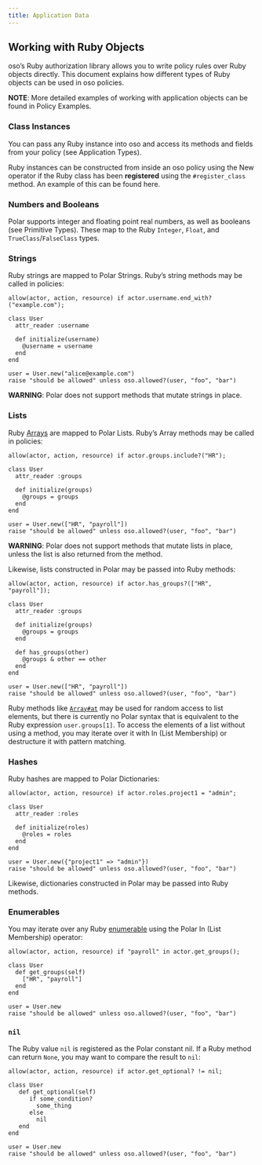 ```yaml
---
title: Application Data
---
```


## Working with Ruby Objects

oso’s Ruby authorization library allows you to write policy rules over Ruby objects directly.
This document explains how different types of Ruby objects can be used in oso policies.

**NOTE**: More detailed examples of working with application objects can be found in Policy Examples.

### Class Instances

You can pass any Ruby instance into oso and access its methods and fields from your policy (see Application Types).

Ruby instances can be constructed from inside an oso policy using the New operator if the Ruby class has been **registered** using
the `#register_class` method. An example of this can be found here.

### Numbers and Booleans

Polar supports integer and floating point real numbers, as well as booleans (see Primitive Types).
These map to the Ruby `Integer`, `Float`, and `TrueClass`/`FalseClass` types.

### Strings

Ruby strings are mapped to Polar Strings. Ruby’s string methods may be called in policies:

```
allow(actor, action, resource) if actor.username.end_with?("example.com");
```

```
class User
  attr_reader :username

  def initialize(username)
    @username = username
  end
end

user = User.new("alice@example.com")
raise "should be allowed" unless oso.allowed?(user, "foo", "bar")
```

**WARNING**: Polar does not support methods that mutate strings in place.

### Lists

Ruby [Arrays](https://ruby-doc.org/core/Array.html) are mapped to Polar Lists. Ruby’s Array methods may be called in policies:

```
allow(actor, action, resource) if actor.groups.include?("HR");
```

```
class User
  attr_reader :groups

  def initialize(groups)
    @groups = groups
  end
end

user = User.new(["HR", "payroll"])
raise "should be allowed" unless oso.allowed?(user, "foo", "bar")
```

**WARNING**: Polar does not support methods that mutate lists in place, unless the list is also returned from the method.

Likewise, lists constructed in Polar may be passed into Ruby methods:

```
allow(actor, action, resource) if actor.has_groups?(["HR", "payroll"]);
```

```
class User
  attr_reader :groups

  def initialize(groups)
    @groups = groups
  end

  def has_groups(other)
    @groups & other == other
  end
end

user = User.new(["HR", "payroll"])
raise "should be allowed" unless oso.allowed?(user, "foo", "bar")
```

Ruby methods like [`Array#at`](https://ruby-doc.org/core/Array.html#method-i-at) may be used for random access to
list elements, but there is currently no Polar syntax that is
equivalent to the Ruby expression `user.groups[1]`. To access
the elements of a list without using a method, you may iterate
over it with In (List Membership) or destructure it with
pattern matching.

### Hashes

Ruby hashes are mapped to Polar Dictionaries:

```
allow(actor, action, resource) if actor.roles.project1 = "admin";
```

```
class User
  attr_reader :roles

  def initialize(roles)
    @roles = roles
  end
end

user = User.new({"project1" => "admin"})
raise "should be allowed" unless oso.allowed?(user, "foo", "bar")
```

Likewise, dictionaries constructed in Polar may be passed into Ruby methods.

### Enumerables

You may iterate over any Ruby [enumerable](https://ruby-doc.org/core/Enumerable.html)
using the Polar In (List Membership) operator:

```
allow(actor, action, resource) if "payroll" in actor.get_groups();
```

```
class User
  def get_groups(self)
    ["HR", "payroll"]
  end
end

user = User.new
raise "should be allowed" unless oso.allowed?(user, "foo", "bar")
```

### `nil`

The Ruby value `nil` is registered as the Polar constant nil.
If a Ruby method can return `None`, you may want to compare the result
to `nil`:

```
allow(actor, action, resource) if actor.get_optional? != nil;
```

```
class User
   def get_optional(self)
      if some_condition?
        some_thing
      else
        nil
   end
end

user = User.new
raise "should be allowed" unless oso.allowed?(user, "foo", "bar")
```

<!-- ### Summary

### Ruby → Polar Types Summary

| Ruby type

 | Polar type

 |     |
 | --- ||  |  |  |  |  ||  |  |  |  |  |  |  |  |  |
| Integer

                                                        | Integer

                                                                                 |
| Float

                                                          | Float

                                                                                   |
| TrueClass

                                                      | Boolean

                                                                                 |
| FalseClass

                                                     | Boolean

                                                                                 |
| Array

                                                          | List

                                                                                    |
| Hash

                                                           | Dictionary

                                                                              |
| String

                                                         | String

                                                                                  | -->
